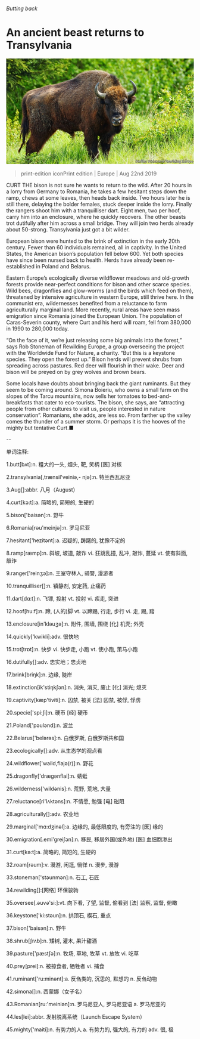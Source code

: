 ###### Butting back

# An ancient beast returns to Transylvania 

![image](images/20190824_EUP002_0.jpg) 

> print-edition iconPrint edition | Europe | Aug 22nd 2019 

CURT THE bison is not sure he wants to return to the wild. After 20 hours in a lorry from Germany to Romania, he takes a few hesitant steps down the ramp, chews at some leaves, then heads back inside. Two hours later he is still there, delaying the bolder females, stuck deeper inside the lorry. Finally the rangers shoot him with a tranquilliser dart. Eight men, two per hoof, carry him into an enclosure, where he quickly recovers. The other beasts trot dutifully after him across a small bridge. They will join two herds already about 50-strong. Transylvania just got a bit wilder. 

European bison were hunted to the brink of extinction in the early 20th century. Fewer than 60 individuals remained, all in captivity. In the United States, the American bison’s population fell below 600. Yet both species have since been nursed back to health. Herds have already been re-established in Poland and Belarus. 

Eastern Europe’s ecologically diverse wildflower meadows and old-growth forests provide near-perfect conditions for bison and other scarce species. Wild bees, dragonflies and glow-worms (and the birds which feed on them), threatened by intensive agriculture in western Europe, still thrive here. In the communist era, wildernesses benefited from a reluctance to farm agriculturally marginal land. More recently, rural areas have seen mass emigration since Romania joined the European Union. The population of Caras-Severin county, where Curt and his herd will roam, fell from 380,000 in 1990 to 280,000 today. 

“On the face of it, we’re just releasing some big animals into the forest,” says Rob Stoneman of Rewilding Europe, a group overseeing the project with the Worldwide Fund for Nature, a charity. “But this is a keystone species. They open the forest up.” Bison herds will prevent shrubs from spreading across pastures. Red deer will flourish in their wake. Deer and bison will be preyed on by grey wolves and brown bears. 

Some locals have doubts about bringing back the giant ruminants. But they seem to be coming around. Simona Boieriu, who owns a small farm on the slopes of the Tarcu mountains, now sells her tomatoes to bed-and-breakfasts that cater to eco-tourists. The bison, she says, are “attracting people from other cultures to visit us, people interested in nature conservation”. Romanians, she adds, are less so. From farther up the valley comes the thunder of a summer storm. Or perhaps it is the hooves of the mighty but tentative Curt.■ 

-- 

 单词注释:

1.butt[bʌt]:n. 粗大的一头, 烟头, 靶, 笑柄 [医] 对核 

2.transylvania[,trænsil'veiniә,- njә]:n. 特兰西瓦尼亚 

3.Aug[]:abbr. 八月（August） 

4.curt[kә:t]:a. 简略的, 简短的, 生硬的 

5.bison['baisәn]:n. 野牛 

6.Romania[rәu'meinjә]:n. 罗马尼亚 

7.hesitant['hezitәnt]:a. 迟疑的, 踌躇的, 犹豫不定的 

8.ramp[ræmp]:n. 斜坡, 坡道, 敲诈 vi. 狂跳乱撞, 乱冲, 敲诈, 蔓延 vt. 使有斜面, 敲诈 

9.ranger['reinʒә]:n. 王室守林人, 骑警, 漫游者 

10.tranquilliser[]:n. 镇静剂, 安定药, 止痛药 

11.dart[dɑ:t]:n. 飞镖, 投射 vt. 投射 vi. 疾走, 突进 

12.hoof[hu:f]:n. 蹄, (人的)脚 vt. 以蹄踢, 行走, 步行 vi. 走, 踢, 踏 

13.enclosure[in'klәuʒә]:n. 附件, 围墙, 围绕 [化] 机壳; 外壳 

14.quickly['kwikli]:adv. 很快地 

15.trot[trɒt]:n. 快步 vi. 快步走, 小跑 vt. 使小跑, 策马小跑 

16.dutifully[]:adv. 忠实地；忠贞地 

17.brink[briŋk]:n. 边缘, 陡岸 

18.extinction[ik'stiŋkʃәn]:n. 消失, 消灭, 废止 [化] 消光; 熄灭 

19.captivity[kæp'tiviti]:n. 囚禁, 被关 [法] 囚禁, 被俘, 俘虏 

20.specie['spi:ʃi]:n. 硬币 [经] 硬币 

21.Poland['pәulәnd]:n. 波兰 

22.Belarus['belərəs]:n. 白俄罗斯, 白俄罗斯共和国 

23.ecologically[]:adv. 从生态学的观点看 

24.wildflower['waild,flajә(r)]:n. 野花 

25.dragonfly['drægәnflai]:n. 蜻蜓 

26.wilderness['wildәnis]:n. 荒野, 荒地, 大量 

27.reluctance[ri'lʌktәns]:n. 不情愿, 勉强 [电] 磁阻 

28.agriculturally[]:adv. 农业地 

29.marginal['mɑ:dʒinәl]:a. 边缘的, 最低限度的, 有旁注的 [医] 缘的 

30.emigration[.emi'greiʃәn]:n. 移民, 移居外国(或外地) [医] 血细胞渗出 

31.curt[kә:t]:a. 简略的, 简短的, 生硬的 

32.roam[rәum]:v. 漫游, 闲逛, 徜徉 n. 漫步, 漫游 

33.stoneman['stәunmәn]:n. 石工, 石匠 

34.rewilding[]:[网络] 环保骏驹 

35.oversee[.әuvә'si:]:vt. 向下看, 了望, 监督, 偷看到 [法] 监察, 监督, 俯瞰 

36.keystone['ki:stәun]:n. 拱顶石, 楔石, 重点 

37.bison['baisәn]:n. 野牛 

38.shrub[ʃrʌb]:n. 矮树, 灌木, 果汁甜酒 

39.pasture['pæstʃә]:n. 牧场, 草地, 牧草 vt. 放牧 vi. 吃草 

40.prey[prei]:n. 被掠食者, 牺牲者 vi. 捕食 

41.ruminant['ru:minәnt]:a. 反刍类的, 沉思的, 默想的 n. 反刍动物 

42.simona[]:n. 西蒙娜（女子名） 

43.Romanian[ru:'meiniәn]:n. 罗马尼亚人, 罗马尼亚语 a. 罗马尼亚的 

44.les[lei]:abbr. 发射脱离系统（Launch Escape System） 

45.mighty['maiti]:n. 有势力的人 a. 有势力的, 强大的, 有力的 adv. 很, 极 

